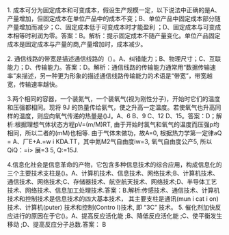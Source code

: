 ﻿1\. 成本可分为固定成本和可变成本，假设生产规模一定，以下说法中正确的是A、产量增加，但固定成本在单位产品中的成本不变；B、单位产品中固定成本部分随产量增加而减少；C、固定成本低于可变成本时才能盈利 ；D、固定成本与可变成本相等时利润为零。答案：B。解析：提示固定成本不随产量变化。单位产品固定成本是固定成本与产量的商,产量增加时，成本减少。

2\. 通信线路的带宽是描述通信线路的（）。A、纠错能力；B、物理尺寸；C、互联能力；D、传输能力。答案：D。解析：通信线路的传输能力通常用“数据传输速率”来描述，另一种更为形象的描述通信线路传输能力的术语是“带宽”，带宽越宽，传输速率越快。

3\.两个相同的容器，一个装氮气，一个装氧气(视为刚性分子)，开始时它们的温度和压强都相同。现将 9J 的热量传给氨气，使之升高一定温度。若使氧气也升高同样的温度，则应向氧气传递的热量是()J。A、6 B、9 C、12 D、15。答案：D；解析:根据理想气体状态方程pV=(m/M)RT, 由于开始时氯气和氧气的温度而压强p均相同，所以二者的(mM)也相等. 由于气体未做功，故A=0,   根据热力学第一定律aQ = A、厂E+A.=w  i KDA.TT，其中氮M2气自由度iw=3, 氧气自由度公产5, 所以QiQ：=i> 展=3 5, Q:=15J.

4\.信息化社会是信息革命的产物，它包含多种信息技术的综合应用，构成信息化的三个主要技术支柱是()。A、计算机技术、信息技术、网络技术;B、计算机技术、通信技术、网络技术;C、存储器技术、航空航天技术、网络技术;D、半导体工艺技术、网络技术、信息加工处理技术.答案：B.解析:传感技术、通信技术、计算机技术和控制技术是信息技术的四大基本技术， 其主要支柱是通讯(mun i cat i on)  技术、计算机(puter) 技术和控制(Contro I)技术, 即 “3C” 技术。
5\. 催化剂加快反应进行的原因在于它()。A、提高反应活化能 ;B、降低反应活化能 ;C、使平衡发生移动 ;D、提高反应分子总数.答案： B